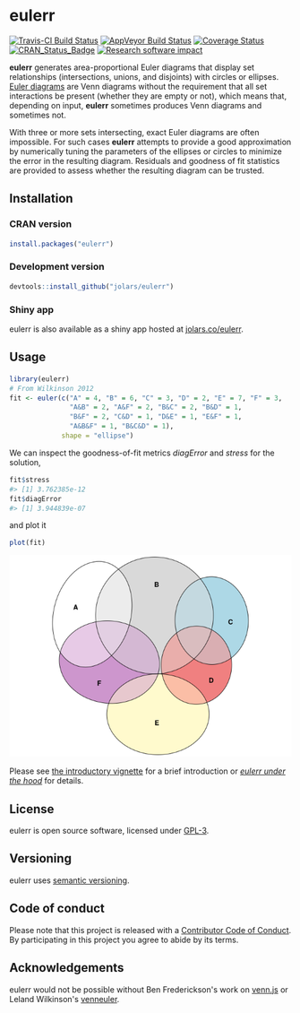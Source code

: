 
<!-- README.md is generated from README.Rmd. Please edit that file -->
eulerr
======

[![Travis-CI Build Status](https://travis-ci.org/jolars/eulerr.svg?branch=master)](https://travis-ci.org/jolars/eulerr) [![AppVeyor Build Status](https://ci.appveyor.com/api/projects/status/github/jolars/eulerr?branch=master&svg=true)](https://ci.appveyor.com/project/jolars/eulerr) [![Coverage Status](https://coveralls.io/repos/github/jolars/eulerr/badge.svg?branch=master)](https://coveralls.io/github/jolars/eulerr?branch=master) [![CRAN\_Status\_Badge](http://www.r-pkg.org/badges/version/eulerr)](https://cran.r-project.org/package=eulerr) [![Research software impact](http://depsy.org/api/package/cran/eulerr/badge.svg)](http://depsy.org/package/r/eulerr)

**eulerr** generates area-proportional Euler diagrams that display set relationships (intersections, unions, and disjoints) with circles or ellipses. [Euler diagrams](https://en.wikipedia.org/wiki/Euler_diagram) are Venn diagrams without the requirement that all set interactions be present (whether they are empty or not), which means that, depending on input, **eulerr** sometimes produces Venn diagrams and sometimes not.

With three or more sets intersecting, exact Euler diagrams are often impossible. For such cases **eulerr** attempts to provide a good approximation by numerically tuning the parameters of the ellipses or circles to minimize the error in the resulting diagram. Residuals and goodness of fit statistics are provided to assess whether the resulting diagram can be trusted.

Installation
------------

### CRAN version

``` r
install.packages("eulerr")
```

### Development version

``` r
devtools::install_github("jolars/eulerr")
```

### Shiny app

eulerr is also available as a shiny app hosted at [jolars.co/eulerr](http://jolars.co/eulerr/).

Usage
-----

``` r
library(eulerr)
# From Wilkinson 2012
fit <- euler(c("A" = 4, "B" = 6, "C" = 3, "D" = 2, "E" = 7, "F" = 3,
               "A&B" = 2, "A&F" = 2, "B&C" = 2, "B&D" = 1,
               "B&F" = 2, "C&D" = 1, "D&E" = 1, "E&F" = 1,
               "A&B&F" = 1, "B&C&D" = 1),
             shape = "ellipse")
```

We can inspect the goodness-of-fit metrics *diagError* and *stress* for the solution,

``` r
fit$stress
#> [1] 3.762385e-12
fit$diagError
#> [1] 3.944839e-07
```

and plot it

``` r
plot(fit)
```

![](tools/README-plot_method-1.png)

Please see [the introductory vignette](https://CRAN.R-project.org/package=eulerr/vignettes/introduction.pdf) for a brief introduction or [*eulerr under the hood*](https://CRAN.R-project.org/package=eulerr/vignettes/under-the-hood.pdf) for details.

License
-------

eulerr is open source software, licensed under [GPL-3](LICENSE).

Versioning
----------

eulerr uses [semantic versioning](http://semver.org).

Code of conduct
---------------

Please note that this project is released with a [Contributor Code of Conduct](CONDUCT.md). By participating in this project you agree to abide by its terms.

Acknowledgements
----------------

eulerr would not be possible without Ben Frederickson's work on [venn.js](http://www.benfrederickson.com) or Leland Wilkinson's [venneuler](https://cran.r-project.org/package=venneuler).
